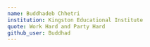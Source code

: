 ```yaml
---
name: Buddhadeb Chhetri
institution: Kingston Educational Institute
quote: Work Hard and Party Hard
github_user: Buddhad
---
```

